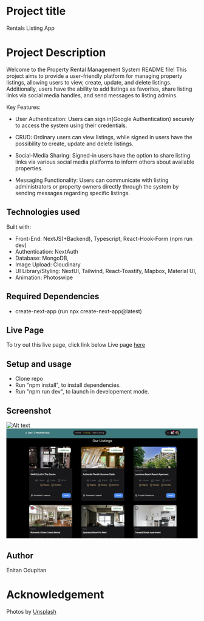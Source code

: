 # Project title

Rentals Listing App

# Project Description

Welcome to the Property Rental Management System README file! This project aims to provide a user-friendly platform for managing property listings, allowing users to view, create, update, and delete listings. Additionally, users have the ability to add listings as favorites, share listing links via social media handles, and send messages to listing admins.

Key Features:

- User Authentication:
    Users can sign in(Google Authentication) securely to access the system using their credentials.

- CRUD:
    Ordinary users can view listings, while signed in users have the possibility to create, update and delete listings.

- Social-Media Sharing:
    Signed-in users have the option to share listing links via various social media platforms to inform others about available properties.

- Messaging Functionality:
    Users can communicate with listing administrators or property owners directly through the system by sending messages regarding specific listings.



## Technologies used

Built with:

- Front-End: NextJS(+Backend), Typescript, React-Hook-Form (npm run dev)
- Authentication: NextAuth
- Database: MongoDB,
- Image Upload: Cloudinary
- UI Library/Styling: NextUI, Tailwind, React-Toastify, Mapbox, Material UI,
- Animation: Photoswipe

## Required Dependencies
- create-next-app (run npx create-next-app@latest)

## Live Page
To try out this live page, click link below
Live page [here](https://listing-rentals.vercel.app)


## Setup and usage
- Clone repo
- Run "npm install", to install dependencies.
- Run "npm run dev", to launch in developement mode.

## Screenshot
![Alt text](<public/assets/Screenshot 2024-04-24 at 14.47.02.png>)
![Alt text](<public/assets/Screenshot 2024-04-24 at 14.47.52.png>)


## Author
Enitan Odupitan

# Acknowledgement
Photos by [Unsplash](https://unsplash.com)



